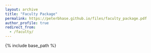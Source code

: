 ```yaml
---
layout: archive
title: "Faculty Package"
permalink: https://peterbhase.github.io/files/faculty_package.pdf
author_profile: true
redirect_from:
  - /faculty/
---
```


{% include base_path %}
